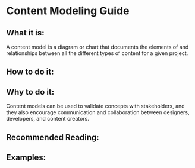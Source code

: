 # Content Modeling Guide

## What it is:

A content model is a diagram or chart that documents the elements of and relationships between all the different types of content for a given project.

## How to do it:

## Why to do it:

Content models can be used to validate concepts with stakeholders, and they also encourage communication and collaboration between designers, developers, and content creators.

## Recommended Reading:

## Examples:
